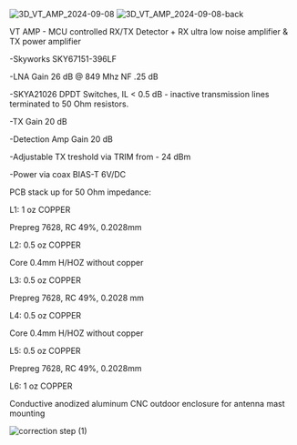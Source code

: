 
![3D_VT_AMP_2024-09-08](https://github.com/user-attachments/assets/57fdfc6e-6bc0-4440-86ff-b78577389bef)
![3D_VT_AMP_2024-09-08-back](https://github.com/user-attachments/assets/eaebc3d0-4aca-44aa-9770-2fe317b3db8c)

VT AMP - MCU controlled RX/TX Detector + RX ultra low noise amplifier & TX power amplifier

  -Skyworks SKY67151-396LF

  -LNA Gain 26 dB @ 849 Mhz NF .25 dB

  -SKYA21026 DPDT Switches, IL < 0.5 dB - inactive transmission lines terminated to 50 Ohm resistors.

  -TX Gain 20 dB

  -Detection Amp Gain 20 dB

  -Adjustable TX treshold via TRIM from - 24 dBm

  -Power via coax BIAS-T 6V/DC

PCB stack up for 50 Ohm impedance:

  L1: 1 oz COPPER
  
  Prepreg 7628, RC 49%, 0.2028mm
  
  L2: 0.5 oz COPPER
  
  Core 0.4mm H/HOZ without copper
  
  L3: 0.5 oz COPPER
  
  Prepreg 7628, RC 49%, 0.2028 mm
  
  L4: 0.5 oz COPPER
  
  Core 0.4mm H/HOZ without copper
  
  L5: 0.5 oz COPPER
  
  Prepreg 7628, RC 49%, 0.2028mm
  
  L6: 1 oz COPPER

Conductive anodized aluminum CNC outdoor enclosure for antenna mast mounting

![correction step (1)](https://github.com/user-attachments/assets/a1ed6b1d-f974-427b-960b-77eeacaf4285)
